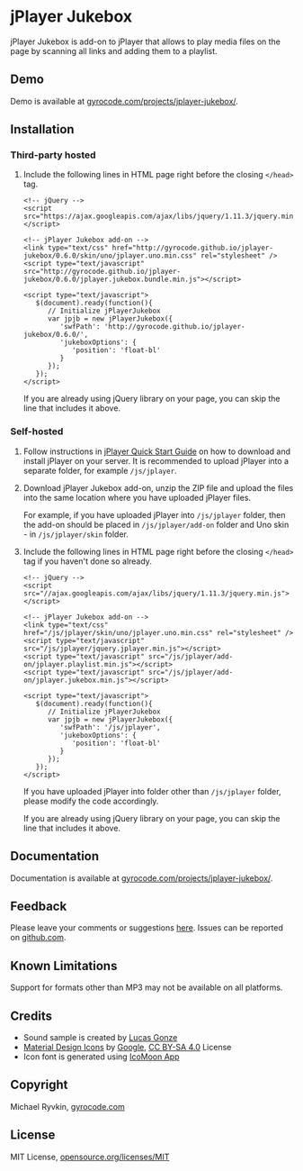 jPlayer Jukebox
===============

jPlayer Jukebox is add-on to jPlayer that allows to play media files on the page by scanning all links and adding them to a playlist.


Demo
----

Demo is available at [gyrocode.com/projects/jplayer-jukebox/](http://www.gyrocode.com/projects/jplayer-jukebox/).


Installation
------------

### Third-party hosted

1. Include the following lines in HTML page right before the closing `</head>` tag.

    ```
    <!-- jQuery -->
    <script src="https://ajax.googleapis.com/ajax/libs/jquery/1.11.3/jquery.min.js"></script>

    <!-- jPlayer Jukebox add-on -->
    <link type="text/css" href="http://gyrocode.github.io/jplayer-jukebox/0.6.0/skin/uno/jplayer.uno.min.css" rel="stylesheet" />
    <script type="text/javascript" src="http://gyrocode.github.io/jplayer-jukebox/0.6.0/jplayer.jukebox.bundle.min.js"></script>

    <script type="text/javascript">
       $(document).ready(function(){
          // Initialize jPlayerJukebox
          var jpjb = new jPlayerJukebox({
             'swfPath': 'http://gyrocode.github.io/jplayer-jukebox/0.6.0/',
             'jukeboxOptions': {
                'position': 'float-bl'
             }
          });
       });
    </script>
    ```

    If you are already using jQuery library on your page, you can skip the line that includes it above.


### Self-hosted

1. Follow instructions in [jPlayer Quick Start Guide](http://jplayer.org/latest/quick-start-guide) on how to download and install jPlayer on your server. It is recommended to upload jPlayer into a separate folder, for example `/js/jplayer`.

2. Download jPlayer Jukebox add-on, unzip the ZIP file and upload the files into the same location where you have uploaded jPlayer files.

    For example, if you have uploaded jPlayer into `/js/jplayer` folder, then the add-on should be placed in `/js/jplayer/add-on` folder and Uno skin - in `/js/jplayer/skin` folder.

3. Include the following lines in HTML page right before the closing `</head>` tag if you haven't done so already.

    ```
    <!-- jQuery -->
    <script src="//ajax.googleapis.com/ajax/libs/jquery/1.11.3/jquery.min.js"></script>

    <!-- jPlayer Jukebox add-on -->
    <link type="text/css" href="/js/jplayer/skin/uno/jplayer.uno.min.css" rel="stylesheet" />
    <script type="text/javascript" src="/js/jplayer/jquery.jplayer.min.js"></script>
    <script type="text/javascript" src="/js/jplayer/add-on/jplayer.playlist.min.js"></script>
    <script type="text/javascript" src="/js/jplayer/add-on/jplayer.jukebox.min.js"></script>

    <script type="text/javascript">
       $(document).ready(function(){
          // Initialize jPlayerJukebox
          var jpjb = new jPlayerJukebox({
             'swfPath': '/js/jplayer',
             'jukeboxOptions': {
                'position': 'float-bl'
             }
          });
       });
    </script>
    ```

    If you have uploaded jPlayer into folder other than `/js/jplayer` folder, please modify the code accordingly.

    If you are already using jQuery library on your page, you can skip the line that includes it above.


Documentation
-------------

Documentation is available at [gyrocode.com/projects/jplayer-jukebox/](http://www.gyrocode.com/projects/jplayer-jukebox/).


Feedback
--------

Please leave your comments or suggestions [here](http://www.gyrocode.com/articles/jplayer-jukebox-add-on-yahoo-media-player-replacement/#respond).
Issues can be reported on [github.com](https://github.com/gyrocode/jplayer-jukebox/issues).


Known Limitations
-----------------

Support for formats other than MP3 may not be available on all platforms.


Credits
-------

- Sound sample is created by [Lucas Gonze](https://www.freesound.org/people/lucasgonze/sounds/58970/)
- [Material Design Icons](https://github.com/google/material-design-icons) by [Google](https://github.com/google), [CC BY-SA 4.0](http://creativecommons.org/licenses/by-sa/4.0/) License
- Icon font is generated using [IcoMoon App](https://icomoon.io/app)


Copyright
---------

Michael Ryvkin, [gyrocode.com](http://www.gyrocode.com)


License
-------

MIT License, [opensource.org/licenses/MIT](http://www.opensource.org/licenses/MIT)
